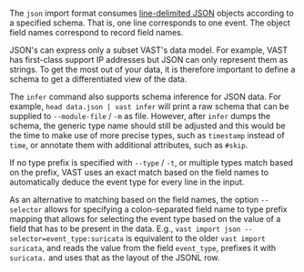 The `json` import format consumes [line-delimited
JSON](https://en.wikipedia.org/wiki/JSON_streaming#Line-delimited_JSON) objects
according to a specified schema. That is, one line corresponds to one event.
The object field names correspond to record field names.

JSON's can express only a subset VAST's data model. For example, VAST has
first-class support IP addresses but JSON can only represent them as strings.
To get the most out of your data, it is therefore important to define a schema
to get a differentiated view of the data.

The `infer` command also supports schema inference for JSON data. For example,
`head data.json | vast infer` will print a raw schema that can be supplied to
`--module-file` / `-m` as file. However, after `infer` dumps the schema, the
generic type name should still be adjusted and this would be the time to make
use of more precise types, such as `timestamp` instead of `time`, or annotate
them with additional attributes, such as `#skip`.

If no type prefix is specified with `--type` / `-t`, or multiple types match
based on the prefix, VAST uses an exact match based on the field names to
automatically deduce the event type for every line in the input.

As an alternative to matching based on the field names, the option `--selector`
allows for specifying a colon-separated field name to type prefix mapping that
allows for selecting the event type based on the value of a field that has to
be present in the data. E.g., `vast import json --selector=event_type:suricata`
is equivalent to the older `vast import suricata`, and reads the value from the
field `event_type`, prefixes it with `suricata.` and uses that as the layout of
the JSONL row.
